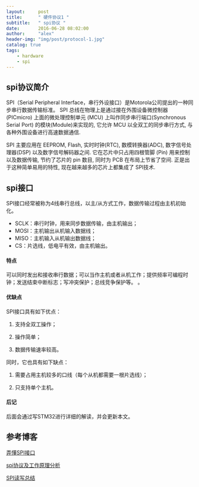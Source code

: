 ```yaml
---
layout:     post
title:      " 硬件协议1 "
subtitle:   " spi协议 "
date:       2016-06-28 08:02:00
author:     "alex"
header-img: "img/post/protocol-1.jpg"
catalog: true
tags:
    - hardware
    - spi
---
```


## spi协议简介
SPI（Serial Peripheral Interface，串行外设接口）是Motorola公司提出的一种同步串行数据传输标准。 SPI 总线在物理上是通过接在外围设备微控制器(PICmicro) 上面的微处理控制单元 (MCU) 上叫作同步串行端口(Synchronous Serial Port) 的模块(Module)来实现的, 它允许 MCU 以全双工的同步串行方式, 与各种外围设备进行高速数据通信.

SPI 主要应用在 EEPROM, Flash, 实时时钟(RTC), 数模转换器(ADC), 数字信号处理器(DSP) 以及数字信号解码器之间. 它在芯片中只占用四根管脚 (Pin) 用来控制以及数据传输, 节约了芯片的 pin 数目, 同时为 PCB 在布局上节省了空间. 正是出于这种简单易用的特性, 现在越来越多的芯片上都集成了 SPI技术.

## spi接口
SPI接口经常被称为4线串行总线，以主/从方式工作，数据传输过程由主机初始化。

* SCLK：串行时钟，用来同步数据传输，由主机输出；
* MOSI：主机输出从机输入数据线；
* MISO：主机输入从机输出数据线；
* CS：片选线，低电平有效，由主机输出。

#### 特点
可以同时发出和接收串行数据；可以当作主机或者从机工作；提供频率可编程时钟；发送结束中断标志；写冲突保护；总线竞争保护等。
。

#### 优缺点

SPI接口具有如下优点：

1) 支持全双工操作；

2) 操作简单；

3) 数据传输速率较高。

同时，它也具有如下缺点：

1) 需要占用主机较多的口线（每个从机都需要一根片选线）；

2) 只支持单个主机。

#### 后记
后面会通过写STM32进行详细的解读，并会更新本文。

## 参考博客
[弄懂SPI接口](http://www.cnblogs.com/king-77024128/articles/2203207.html)

[spi协议及工作原理分析](http://blog.csdn.net/skyflying2012/article/details/11710801)

[SPI读写总结 ](http://blog.chinaunix.net/uid-20788517-id-3031990.html)




